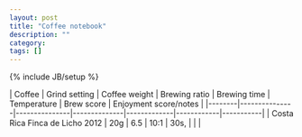 ```yaml
---
layout: post
title: "Coffee notebook"
description: ""
category: 
tags: []
---
```

{% include JB/setup %}

| Coffee | Grind setting | Coffee weight | Brewing ratio | Brewing time | Temperature | Brew score | Enjoyment score/notes |
|--------|---------------|---------------|--------------|-------------|------------|-----------| 
| Costa Rica Finca de Licho 2012 | 20g | 6.5 | 10:1 | 30s, | | |

